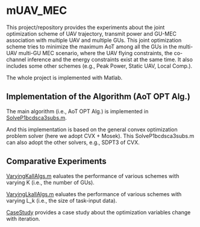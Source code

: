 # mUAV_MEC
This project/repository provides the experiments about the joint optimization scheme of UAV trajectory, transmit power and GU-MEC association with multiple UAV and multiple GUs.
This joint optimization scheme tries to minimize the maximum AoT among all the GUs in the multi-UAV multi-GU MEC scenario,
where the UAV flying constraints, the co-channel inference and the energy constraints exist at the same time.
It also includes some other schemes (e.g., Peak Power, Static UAV, Local Comp.).

The whole project is implemented with Matlab.

## Implementation of the Algorithm (AoT OPT Alg.)
The main algorithm (i.e., AoT OPT Alg.) is implemented in [SolveP1bcdsca3subs.m](https://github.com/gaoyang23nj/mUAV_MEC/blob/main/SolveP1bcdsca3subs.m).

And this implementation is based on the general convex optimization problem solver (here we adopt CVX + Mosek).
This SolveP1bcdsca3subs.m can also adopt the other solvers, e.g., SDPT3 of CVX.

## Comparative Experiments
[VaryingKallAlgs.m](https://github.com/gaoyang23nj/mUAV_MEC/blob/main/VaryingK/VaryingKallAlgs.m) ealuates the performance of various schemes with varying K (i.e., the number of GUs).

[VaryingLkallAlgs.m](https://github.com/gaoyang23nj/mUAV_MEC/blob/main/VaryingLk/VaryingLkallAlgs.m) ealuates the performance of various schemes with varying L_k (i.e., the size of task-input data).

[CaseStudy](https://github.com/gaoyang23nj/mUAV_MEC/tree/main/CaseStudy) provides a case study about the optimization variables change with iteration.

